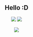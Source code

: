 <div align="center">
  <h2>Hello :D</h2>
  <div>
    <img src="https://hits.seeyoufarm.com/api/count/incr/badge.svg?url=https%3A%2F%2Fgithub.com%2Filacilac&count_bg=%23A17ABC&title_bg=%23555555&icon=&icon_color=%23E7E7E7&title=hits&edge_flat=false" />
    <a href="https://ilacilac.notion.site/c5c027881a814967a78b832b81013a5b" target="_blank">
    <img src="https://img.shields.io/badge/-notion-lightgrey" />
    </a>
  </div>
  <br />
  <div>
    <img align="center" src="https://github-readme-stats.vercel.app/api/top-langs/?username=ilacilac&layout=compact&theme=tokyonight" />

  </div>
</div>
